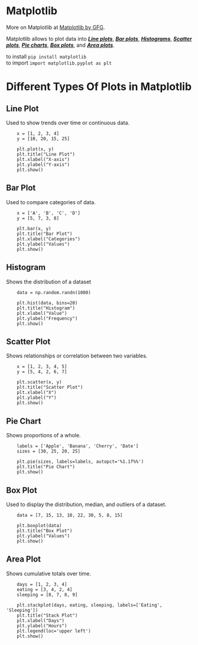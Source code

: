 # Matplotlib

More on Matplotlib at [Matplotlib by GFG](https://www.geeksforgeeks.org/matplotlib-tutorial-python-visualization-library/).

Matplotlib allows to plot data into ***[Line plots](#line-plot)***, ***[Bar plots](#bar-plot)***, ***[Histograms](#histogram)***, ***[Scatter plots](#scatter-plot)***, ***[Pie charts](#pie-chart)***, ***[Box plots](#box-plot)***, and ***[Area plots](#area-plot)***.


to install `pip install matplotlib`<br>
to import `import matplotlib.pyplot as plt`

# Different Types Of Plots in Matplotlib

## Line Plot

Used to show trends over time or continuous data.

        x = [1, 2, 3, 4]
        y = [10, 20, 15, 25]

        plt.plot(x, y)
        plt.title("Line Plot")
        plt.xlabel("X-axis")
        plt.ylabel("Y-axis")
        plt.show()

## Bar Plot

Used to compare categories of data.

        x = ['A', 'B', 'C', 'D']
        y = [5, 7, 3, 8]

        plt.bar(x, y)
        plt.title("Bar Plot")
        plt.xlabel("Categories")
        plt.ylabel("Values")
        plt.show()

## Histogram

Shows the distribution of a dataset

        data = np.random.randn(1000)

        plt.hist(data, bins=20)
        plt.title("Histogram")
        plt.xlabel("Value")
        plt.ylabel("Frequency")
        plt.show()

## Scatter Plot

Shows relationships or correlation between two variables.

        x = [1, 2, 3, 4, 5]
        y = [5, 4, 2, 6, 7]

        plt.scatter(x, y)
        plt.title("Scatter Plot")
        plt.xlabel("X")
        plt.ylabel("Y")
        plt.show()

## Pie Chart

Shows proportions of a whole.

        labels = ['Apple', 'Banana', 'Cherry', 'Date']
        sizes = [30, 25, 20, 25]

        plt.pie(sizes, labels=labels, autopct='%1.1f%%')
        plt.title("Pie Chart")
        plt.show()

## Box Plot

Used to display the distribution, median, and outliers of a dataset.

        data = [7, 15, 13, 10, 22, 30, 5, 8, 15]

        plt.boxplot(data)
        plt.title("Box Plot")
        plt.ylabel("Values")
        plt.show()

## Area Plot

Shows cumulative totals over time.

        days = [1, 2, 3, 4]
        eating = [3, 4, 2, 4]
        sleeping = [8, 7, 8, 9]

        plt.stackplot(days, eating, sleeping, labels=['Eating', 'Sleeping'])
        plt.title("Stack Plot")
        plt.xlabel("Days")
        plt.ylabel("Hours")
        plt.legend(loc='upper left')
        plt.show()
